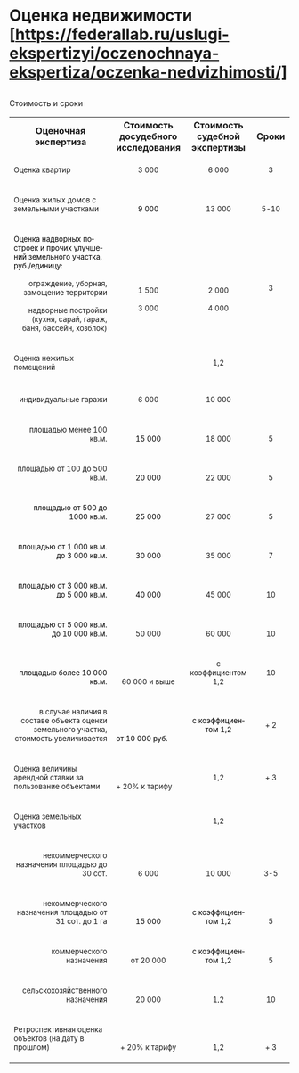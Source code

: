 # Оценка недвижимости [https://federallab.ru/uslugi-ekspertizyi/oczenochnaya-ekspertiza/oczenka-nedvizhimosti/]
## 
Стоимость и сроки
<table>
<tbody>
<tr>
<th><span>Оценочная экспертиза</span></th>
<th>Стоимость досудебного исследования</th>
<th>Стоимость судебной экспертизы</th>
<th>Сроки</th>
</tr>
<tr valign="bottom">
<td width="364">
<p class="western"><span style="font-size: small;">Оценка квартир</span></p>
</td>
<td width="118">
<p align="center" class="western"><span style="font-size: small;">3 000</span></p>
</td>
<td width="136">
<p align="center" class="western"><span style="font-size: small;">6 000</span></p>
</td>
<td width="62">
<p align="center" class="western"><span style="font-size: small;">3</span></p>
</td>
</tr>
<tr valign="bottom">
<td width="364">
<p class="western"><span style="font-size: small;">Оценка жилых домов с земельными участками</span></p>
</td>
<td width="118">
<p align="center" class="western" lang="en-US"><span style="color: #000000;"><span style="font-size: small;"><span lang="ru-RU">9 000</span></span></span></p>
</td>
<td width="136">
<p align="center" class="western"><span style="font-size: small;">13 000</span></p>
</td>
<td width="62">
<p align="center" class="western"><span style="font-size: small;">5-10</span></p>
</td>
</tr>
<tr valign="bottom">
<td width="364">
<p class="western" lang="en-US"><span style="color: #000000;"><span style="font-size: small;"><span lang="ru-RU">Оценка надворных построек и прочих улучшений земельного участка, руб./единицу:</span></span></span></p>
<p align="right" class="western"><span style="font-size: small;">ограждение, уборная, замощение территории</span></p>
<p align="right" class="western"><span style="font-size: small;">надворные постройки (кухня, сарай, гараж, баня, бассейн, хозблок)</span></p>
</td>
<td width="118">
<p align="center" class="western"><span style="font-size: small;">1 500</span></p>
<p align="center" class="western"><span style="font-size: small;">3 000</span></p>
<p align="center" class="western"> </p>
</td>
<td width="136">
<p align="center" class="western"><span style="font-size: small;">2 000</span></p>
<p align="center" class="western"><span style="font-size: small;">4 000</span></p>
<p align="center" class="western"> </p>
</td>
<td width="62">
<p align="center" class="western"><span style="font-size: small;">3</span></p>
<p align="center" class="western"> </p>
<p align="center" class="western"> </p>
</td>
</tr>
<tr>
<td valign="bottom" width="364">
<p class="western"><span style="font-size: small;">Оценка нежилых помещений</span></p>
</td>
<td valign="bottom" width="118">
<p class="western"> </p>
</td>
<td width="136">
<p align="center" class="western"><span style="font-size: small;">1,2</span></p>
</td>
<td width="62">
<p align="center" class="western"> </p>
</td>
</tr>
<tr valign="bottom">
<td width="364">
<p align="right" class="western"><span style="font-size: small;">индивидуальные гаражи</span></p>
</td>
<td width="118">
<p align="center" class="western"><span style="font-size: small;">6 000</span></p>
</td>
<td width="136">
<p align="center" class="western"><span style="font-size: small;">10 000</span></p>
</td>
<td width="62">
<p align="center" class="western"> </p>
</td>
</tr>
<tr valign="bottom">
<td width="364">
<p align="right" class="western"><span style="font-size: small;">площадью менее 100 кв.м.</span></p>
</td>
<td width="118">
<p align="center" class="western" lang="en-US"><span style="color: #000000;"><span style="font-size: small;"><span lang="ru-RU">15 000</span></span></span></p>
</td>
<td width="136">
<p align="center" class="western"><span style="font-size: small;">18 000</span></p>
</td>
<td width="62">
<p align="center" class="western"><span style="font-size: small;">5</span></p>
</td>
</tr>
<tr valign="bottom">
<td width="364">
<p align="right" class="western"><span style="font-size: small;">площадью от 100 до 500 кв.м.</span></p>
</td>
<td width="118">
<p align="center" class="western" lang="en-US"><span style="color: #000000;"><span style="font-size: small;"><span lang="ru-RU">20 000</span></span></span></p>
</td>
<td width="136">
<p align="center" class="western"><span style="font-size: small;">22 000</span></p>
</td>
<td width="62">
<p align="center" class="western"><span style="font-size: small;">5</span></p>
</td>
</tr>
<tr valign="bottom">
<td width="364">
<p align="right" class="western" lang="en-US"><span style="color: #000000;"><span style="font-size: small;"><span lang="ru-RU">площадью от 500 до 1000 кв.м.</span></span></span></p>
</td>
<td width="118">
<p align="center" class="western" lang="en-US"><span style="color: #000000;"><span style="font-size: small;"><span lang="ru-RU">25 000</span></span></span></p>
</td>
<td width="136">
<p align="center" class="western"><span style="font-size: small;">27 000</span></p>
</td>
<td width="62">
<p align="center" class="western"><span style="font-size: small;">5</span></p>
</td>
</tr>
<tr valign="bottom">
<td width="364">
<p align="right" class="western" lang="en-US"><span style="color: #000000;"><span style="font-size: small;"><span lang="ru-RU">площадью от 1 000 кв.м. до 3 000 кв.м.</span></span></span></p>
</td>
<td width="118">
<p align="center" class="western" lang="en-US"><span style="color: #000000;"><span style="font-size: small;"><span lang="ru-RU">30 000</span></span></span></p>
</td>
<td width="136">
<p align="center" class="western"><span style="font-size: small;">35 000</span></p>
</td>
<td width="62">
<p align="center" class="western"><span style="font-size: small;">7</span></p>
</td>
</tr>
<tr valign="bottom">
<td width="364">
<p align="right" class="western" lang="en-US"><span style="color: #000000;"><span style="font-size: small;"><span lang="ru-RU">площадью от 3 000 кв.м. до 5 000 кв.м.</span></span></span></p>
</td>
<td width="118">
<p align="center" class="western" lang="en-US"><span style="color: #000000;"><span style="font-size: small;"><span lang="ru-RU">40 000</span></span></span></p>
</td>
<td width="136">
<p align="center" class="western"><span style="font-size: small;">45 000</span></p>
</td>
<td width="62">
<p align="center" class="western"><span style="font-size: small;">10</span></p>
</td>
</tr>
<tr valign="bottom">
<td width="364">
<p align="right" class="western" lang="en-US"><span style="color: #000000;"><span style="font-size: small;"><span lang="ru-RU">площадью от 5 000 кв.м. до 10 000 кв.м.</span></span></span></p>
</td>
<td width="118">
<p align="center" class="western"><span style="font-size: small;">50 000</span></p>
</td>
<td width="136">
<p align="center" class="western"><span style="font-size: small;">60 000</span></p>
</td>
<td width="62">
<p align="center" class="western"><span style="font-size: small;">10</span></p>
</td>
</tr>
<tr>
<td valign="bottom" width="364">
<p align="right" class="western" lang="en-US"><span style="color: #000000;"><span style="font-size: small;"><span lang="ru-RU">площадью более 10 000 кв.м.</span></span></span></p>
</td>
<td valign="bottom" width="118">
<p align="center" class="western"><span style="font-size: small;">60 000 и выше</span></p>
</td>
<td width="136">
<p align="center" class="western"><span style="font-size: small;">с коэффициентом 1,2</span></p>
</td>
<td width="62">
<p align="center" class="western"><span style="font-size: small;">10</span></p>
</td>
</tr>
<tr>
<td valign="bottom" width="364">
<p align="right" class="western"><span style="font-size: small;">в случае наличия в составе объекта оценки земельного участка, стоимость увеличивается</span></p>
</td>
<td valign="bottom" width="118">
<p class="western" lang="en-US"><span style="color: #000000;"><span style="font-size: small;"><span lang="ru-RU">от 10 000 руб.</span></span></span></p>
</td>
<td width="136">
<p align="center" class="western" lang="en-US"><span style="color: #000000;"><span style="font-size: small;"><span lang="ru-RU">с коэффициентом 1,2</span></span></span></p>
</td>
<td width="62">
<p align="center" class="western"><span style="font-size: small;">+ 2</span></p>
</td>
</tr>
<tr>
<td valign="bottom" width="364">
<p class="western"><span style="font-size: small;">Оценка величины арендной ставки за пользование объектами </span></p>
</td>
<td valign="bottom" width="118">
<p class="western"><span style="font-size: small;">+ 20% к тарифу</span></p>
</td>
<td width="136">
<p align="center" class="western"><span style="font-size: small;">1,2</span></p>
</td>
<td width="62">
<p align="center" class="western"><span style="font-size: small;">+ 3</span></p>
</td>
</tr>
<tr>
<td height="14" valign="bottom" width="364">
<p class="western"><span style="font-size: small;">Оценка земельных участков</span></p>
</td>
<td valign="bottom" width="118">
<p class="western"> </p>
</td>
<td width="136">
<p align="center" class="western"><span style="font-size: small;">1,2</span></p>
</td>
<td width="62">
<p align="center" class="western"> </p>
</td>
</tr>
<tr valign="bottom">
<td width="364">
<p align="right" class="western"><span style="font-size: small;">некоммерческого назначения площадью до 30 сот.</span></p>
</td>
<td width="118">
<p align="center" class="western"><span style="font-size: small;">6 000</span></p>
</td>
<td width="136">
<p align="center" class="western"><span style="font-size: small;">10 000</span></p>
</td>
<td width="62">
<p align="center" class="western"><span style="font-size: small;">3-5</span></p>
</td>
</tr>
<tr valign="bottom">
<td width="364">
<p align="right" class="western"><span style="font-size: small;">некоммерческого назначения площадью от 31 сот. до 1 га</span></p>
</td>
<td width="118">
<p align="center" class="western" lang="en-US"><span style="color: #000000;"><span style="font-size: small;"><span lang="ru-RU">15 000</span></span></span></p>
</td>
<td width="136">
<p align="center" class="western" lang="en-US"><span style="color: #000000;"><span style="font-size: small;"><span lang="ru-RU">с коэффициентом 1,2</span></span></span></p>
</td>
<td width="62">
<p align="center" class="western"><span style="font-size: small;">5</span></p>
</td>
</tr>
<tr valign="bottom">
<td width="364">
<p align="right" class="western"><span style="font-size: small;">коммерческого назначения </span></p>
</td>
<td width="118">
<p align="center" class="western"><span style="font-size: small;">от 20 000</span></p>
</td>
<td width="136">
<p align="center" class="western" lang="en-US"><span style="color: #000000;"><span style="font-size: small;"><span lang="ru-RU">с коэффициентом 1,2</span></span></span></p>
</td>
<td width="62">
<p align="center" class="western"><span style="font-size: small;">5</span></p>
</td>
</tr>
<tr valign="bottom">
<td width="364">
<p align="right" class="western"><span style="font-size: small;">сельскохозяйственного назначения</span></p>
</td>
<td width="118">
<p align="center" class="western"><span style="font-size: small;">20 000</span></p>
</td>
<td width="136">
<p align="center" class="western"><span style="font-size: small;">1,2</span></p>
</td>
<td width="62">
<p align="center" class="western"><span style="font-size: small;">10</span></p>
</td>
</tr>
<tr valign="bottom">
<td width="364">
<p class="western"><span style="font-size: small;">Ретроспективная оценка объектов (на дату в прошлом)</span></p>
</td>
<td width="118">
<p align="center" class="western"><span style="font-size: small;">+ 20% к тарифу</span></p>
</td>
<td width="136">
<p align="center" class="western"><span style="font-size: small;">1,2</span></p>
</td>
<td width="62">
<p align="center" class="western"><span style="font-size: small;">+ 3</span></p>
</td>
</tr>
</tbody>
</table>